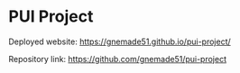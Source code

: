 # PUI Project

Deployed website: https://gnemade51.github.io/pui-project/

Repository link: https://github.com/gnemade51/pui-project
